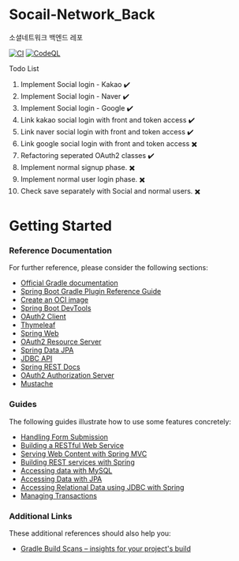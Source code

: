 # Socail-Network_Back
소셜네트워크 백엔드 레포

[![CI](https://github.com/d982h8st7/Social-Network_Back/actions/workflows/main.yml/badge.svg)](https://github.com/d982h8st7/Social-Network_Back/actions/workflows/main.yml) 
 [![CodeQL](https://github.com/d982h8st7/Social-Network_Back/actions/workflows/codeql.yml/badge.svg?branch=main)](https://github.com/d982h8st7/Social-Network_Back/actions/workflows/codeql.yml)

Todo List
1) Implement Social login - Kakao ✔️
2) Implement Social login - Naver ✔️
3) Implement Social login - Google ✔️
4) Link kakao social login with front and token access ✔️
5) Link naver social login with front and token access ✔️
6) Link google social login with front and token access ✖️
7) Refactoring seperated OAuth2 classes ✔️
8) Implement normal signup phase. ✖️
9) Implement normal user login phase. ✖️
10) Check save separately with Social and normal users. ✖️

# Getting Started

### Reference Documentation

For further reference, please consider the following sections:

* [Official Gradle documentation](https://docs.gradle.org)
* [Spring Boot Gradle Plugin Reference Guide](https://docs.spring.io/spring-boot/docs/3.1.2/gradle-plugin/reference/html/)
* [Create an OCI image](https://docs.spring.io/spring-boot/docs/3.1.2/gradle-plugin/reference/html/#build-image)
* [Spring Boot DevTools](https://docs.spring.io/spring-boot/docs/3.1.2/reference/htmlsingle/index.html#using.devtools)
* [OAuth2 Client](https://docs.spring.io/spring-boot/docs/3.1.2/reference/htmlsingle/index.html#web.security.oauth2.client)
* [Thymeleaf](https://docs.spring.io/spring-boot/docs/3.1.2/reference/htmlsingle/index.html#web.servlet.spring-mvc.template-engines)
* [Spring Web](https://docs.spring.io/spring-boot/docs/3.1.2/reference/htmlsingle/index.html#web)
* [OAuth2 Resource Server](https://docs.spring.io/spring-boot/docs/3.1.2/reference/htmlsingle/index.html#web.security.oauth2.server)
* [Spring Data JPA](https://docs.spring.io/spring-boot/docs/3.1.2/reference/htmlsingle/index.html#data.sql.jpa-and-spring-data)
* [JDBC API](https://docs.spring.io/spring-boot/docs/3.1.2/reference/htmlsingle/index.html#data.sql)
* [Spring REST Docs](https://docs.spring.io/spring-restdocs/docs/current/reference/html5/)
* [OAuth2 Authorization Server](https://docs.spring.io/spring-boot/docs/3.1.2/reference/htmlsingle/index.html#web.security.oauth2.authorization-server)
* [Mustache](https://docs.spring.io/spring-boot/docs/3.1.2/reference/htmlsingle/index.html#web.servlet.spring-mvc.template-engines)

### Guides

The following guides illustrate how to use some features concretely:

* [Handling Form Submission](https://spring.io/guides/gs/handling-form-submission/)
* [Building a RESTful Web Service](https://spring.io/guides/gs/rest-service/)
* [Serving Web Content with Spring MVC](https://spring.io/guides/gs/serving-web-content/)
* [Building REST services with Spring](https://spring.io/guides/tutorials/rest/)
* [Accessing data with MySQL](https://spring.io/guides/gs/accessing-data-mysql/)
* [Accessing Data with JPA](https://spring.io/guides/gs/accessing-data-jpa/)
* [Accessing Relational Data using JDBC with Spring](https://spring.io/guides/gs/relational-data-access/)
* [Managing Transactions](https://spring.io/guides/gs/managing-transactions/)

### Additional Links

These additional references should also help you:

* [Gradle Build Scans – insights for your project's build](https://scans.gradle.com#gradle)

